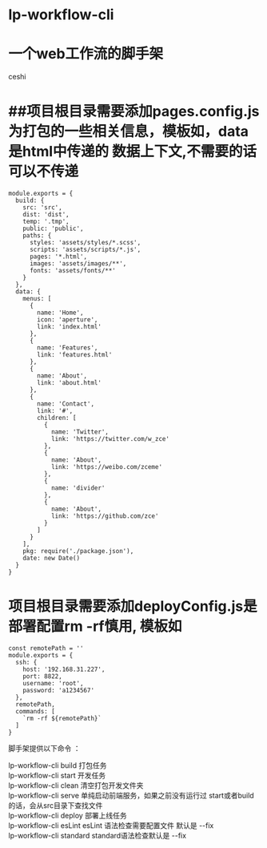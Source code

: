 # lp-workflow-cli
一个web工作流的脚手架
=

ceshi


##项目根目录需要添加pages.config.js 为打包的一些相关信息，模板如，data是html中传递的 数据上下文,不需要的话可以不传递<br/>
==

```
module.exports = {
  build: {
    src: 'src',
    dist: 'dist',
    temp: '.tmp',
    public: 'public',
    paths: {
      styles: 'assets/styles/*.scss',
      scripts: 'assets/scripts/*.js',
      pages: '*.html',
      images: 'assets/images/**',
      fonts: 'assets/fonts/**'
    }
  },
  data: {
    menus: [
      {
        name: 'Home',
        icon: 'aperture',
        link: 'index.html'
      },
      {
        name: 'Features',
        link: 'features.html'
      },
      {
        name: 'About',
        link: 'about.html'
      },
      {
        name: 'Contact',
        link: '#',
        children: [
          {
            name: 'Twitter',
            link: 'https://twitter.com/w_zce'
          },
          {
            name: 'About',
            link: 'https://weibo.com/zceme'
          },
          {
            name: 'divider'
          },
          {
            name: 'About',
            link: 'https://github.com/zce'
          }
        ]
      }
    ],
    pkg: require('./package.json'),
    date: new Date()
  }
}
```

项目根目录需要添加deployConfig.js是部署配置rm -rf慎用, 模板如<br/>
==

```
const remotePath = ''
module.exports = {
  ssh: { 
    host: '192.168.31.227',
    port: 8822,
    username: 'root',
    password: 'a1234567'
  },
  remotePath,
  commands: [
    `rm -rf ${remotePath}`
  ]
}
```

脚手架提供以下命令 ：<br/>
<div>lp-workflow-cli build   打包任务</div>     
<div>lp-workflow-cli start   开发任务</div>
<div>lp-workflow-cli clean   清空打包开发文件夹</div>
<div>lp-workflow-cli serve   单纯启动前端服务，如果之前没有运行过  start或者build的话，会从src目录下查找文件</div>
<div>lp-workflow-cli deploy  部署上线任务</div>
<div>lp-workflow-cli esLint  esLint 语法检查需要配置文件  默认是 --fix</div>
<div>lp-workflow-cli standard  standard语法检查默认是 --fix</div>







